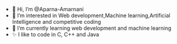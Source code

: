 - 👋 Hi, I’m @Aparna-Amarnani
- 👀 I’m interested in Web development,Machine learning,Artificial Intelligence and competitive coding
- 🌱 I’m currently learning web development and machine learning
- ✨ I like to code in C, C++ and Java
<!---
Aparna-Amarnani/Aparna-Amarnani is a ✨ special ✨ repository because its `README.md` (this file) appears on your GitHub profile.
You can click the Preview link to take a look at your changes.
--->
